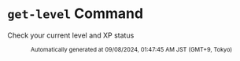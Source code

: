 # `get-level` Command

Check your current level and XP status
<div align="center"><sub>Automatically generated at 09/08/2024, 01:47:45 AM JST (GMT+9, Tokyo)</sub></div>